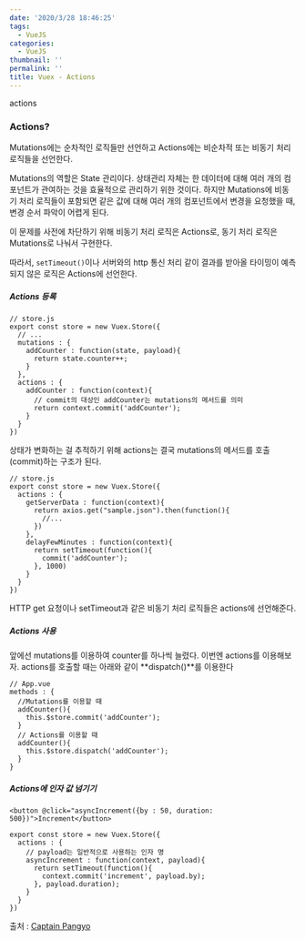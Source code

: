```yaml
---
date: '2020/3/28 18:46:25'
tags:
  - VueJS
categories:
  - VueJS
thumbnail: ''
permalink: ''
title: Vuex - Actions
---
```


actions

<!-- more -->

### Actions?

Mutations에는 순차적인 로직들만 선언하고 Actions에는 비순차적 또는 비동기 처리 로직들을 선언한다. 

Mutations의 역할은 State 관리이다. 상태관리 자체는 한 데이터에 대해 여러 개의 컴포넌트가 관여하는 것을 효율적으로 관리하기 위한 것이다. 하지만 Mutations에 비동기 처리 로직들이 포함되면 같은 값에 대해 여러 개의 컴포넌트에서 변경을 요청했을 때, 변경 순서 파악이 어렵게 된다. 

이 문제를 사전에 차단하기 위해 비동기 처리 로직은 Actions로, 동기 처리 로직은 Mutations로  나눠서 구현한다.

따라서, `setTimeout()`이나 서버와의 http 통신 처리 같이 결과를 받아올 타이밍이 예측되지 않은 로직은 Actions에 선언한다.

##### Actions 등록

```
// store.js
export const store = new Vuex.Store({
  // ...
  mutations : {
    addCounter : function(state, payload){
      return state.counter++;
    }
  },
  actions : {
    addCounter : function(context){
      // commit의 대상인 addCounter는 mutations의 메서드를 의미
      return context.commit('addCounter'); 
    }
  }
})
```

상태가 변화하는 걸 추적하기 위해 actions는 결국 mutations의 메서드를 호출(commit)하는 구조가 된다.

```
// store.js
export const store = new Vuex.Store({
  actions : {
    getServerData : function(context){
      return axios.get("sample.json").then(function(){
        //...
      })
    },
    delayFewMinutes : function(context){
      return setTimeout(function(){
        commit('addCounter');
      }, 1000)
    }
  }
})
```
HTTP get 요청이나 setTimeout과 같은 비동기 처리 로직들은 actions에 선언해준다.

##### Actions 사용

앞에선 mutations를 이용하여 counter를 하나씩 늘렸다. 이번엔 actions를 이용해보자. actions를 호출할 때는 아래와 같이 **dispatch()**를 이용한다

```
// App.vue
methods : {
  //Mutations를 이용할 때
  addCounter(){
    this.$store.commit('addCounter');
  }
  // Actions를 이용할 때
  addCounter(){
    this.$store.dispatch('addCounter');
  }
}
```

##### Actions에 인자 값 넘기기

```
<button @click="asyncIncrement({by : 50, duration: 500})">Increment</button>
```

```
export const store = new Vuex.Store({
  actions : {
    // payload는 일반적으로 사용하는 인자 명
    asyncIncrement : function(context, payload){
      return setTimeout(function(){
        context.commit('increment', payload.by);
      }, payload.duration);
    }
  }
})
```



출처 : [Captain Pangyo](https://joshua1988.github.io/web-development/vuejs/vuex-getters-mutations/)

